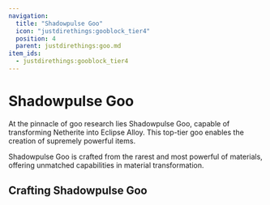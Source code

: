 ```yaml
---
navigation:
  title: "Shadowpulse Goo"
  icon: "justdirethings:gooblock_tier4"
  position: 4
  parent: justdirethings:goo.md
item_ids:
  - justdirethings:gooblock_tier4
---
```


# Shadowpulse Goo

At the pinnacle of goo research lies Shadowpulse Goo, capable of transforming Netherite into Eclipse Alloy. This top-tier goo enables the creation of supremely powerful items.

Shadowpulse Goo is crafted from the rarest and most powerful of materials, offering unmatched capabilities in material transformation.

## Crafting Shadowpulse Goo



<Recipe id="justdirethings:gooblock_tier4" />

